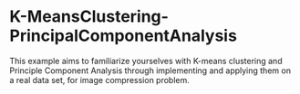 # K-MeansClustering-PrincipalComponentAnalysis
This example aims to familiarize yourselves with K-means clustering and Principle Component Analysis through implementing 
and applying them on a real data set, for image compression problem.
